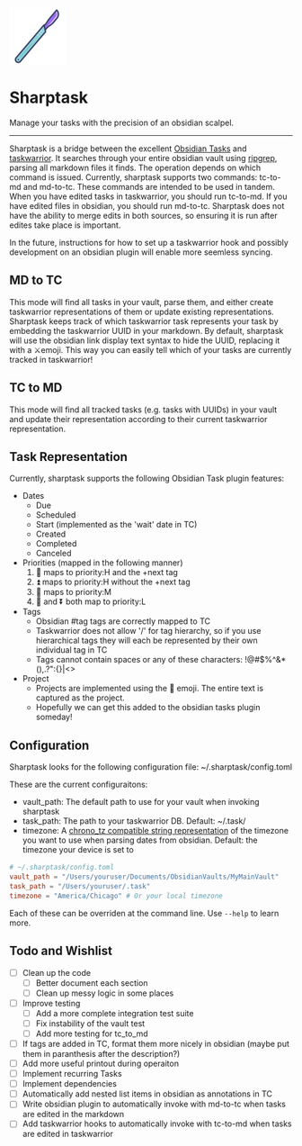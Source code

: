 ![Image of a purple obsidian scalpel](sharptask.png)
# Sharptask

Manage your tasks with the precision of an obsidian scalpel.

___

Sharptask is a bridge between the excellent [Obsidian
Tasks](https://github.com/obsidian-tasks-group/obsidian-tasks) and
[taskwarrior](https://github.com/GothenburgBitFactory/taskwarrior). It searches through your entire
obsidian vault using [ripgrep](https://github.com/BurntSushi/ripgrep), parsing all markdown files it
finds. The operation depends on which command is issued. Currently, sharptask supports two commands:
tc-to-md and md-to-tc. These commands are intended to be used in tandem. When you have edited tasks
in taskwarrior, you should run tc-to-md. If you have edited files in obsidian, you should run
md-to-tc. Sharptask does not have the ability to merge edits in both sources, so ensuring it is run
after edites take place is important. 

In the future, instructions
for how to set up a taskwarrior hook and possibly development on an obsidian plugin will enable more
seemless syncing.

## MD to TC 

This mode will find all tasks in your vault, parse them, and either create taskwarrior
representations of them or update existing representations. Sharptask keeps track of which
taskwarrior task represents your task by embedding the taskwarrior UUID in your markdown. By
default, sharptask will use the obsidian link display text syntax to hide the UUID, replacing it
with a ⚔️emoji. This way you can easily tell which of your tasks are currently tracked in
taskwarrior! 

## TC to MD

This mode will find all tracked tasks (e.g. tasks with UUIDs) in your vault and update their
representation according to their current taskwarrior representation.

## Task Representation

Currently, sharptask supports the following Obsidian Task plugin features:

- Dates
    - Due
    - Scheduled
    - Start (implemented as the 'wait' date in TC)
    - Created
    - Completed
    - Canceled
- Priorities (mapped in the following manner)
    1. 🔺 maps to priority:H and the +next tag
    2. ⏫ maps to priority:H without the +next tag
    3. 🔼 maps to priority:M
    4. 🔽 and ⏬️ both map to priority:L
- Tags
    - Obsidian #tag tags are correctly mapped to TC
    - Taskwarrior does not allow '/' for tag hierarchy, so if you use hierarchical tags they will each be represented by their own individual tag in TC
    - Tags cannot contain spaces or any of these characters: !@#$%^&*(),.?":{}|<>
- Project
    - Projects are implemented using the 🔨 emoji. The entire text is captured as the project.
    - Hopefully we can get this added to the obsidian tasks plugin someday!

## Configuration

Sharptask looks for the following configuration file: ~/.sharptask/config.toml

These are the current configuraitons:

- vault_path: The default path to use for your vault when invoking sharptask
- task_path: The path to your taskwarrior DB. Default: ~/.task/
- timezone: A [chrono_tz compatible string representation](https://docs.rs/chrono-tz/latest/chrono_tz/) of the timezone you want to use when parsing dates from obsidian. Default: the timezone your device is set to

```toml
# ~/.sharptask/config.toml
vault_path = "/Users/youruser/Documents/ObsidianVaults/MyMainVault"
task_path = "/Users/youruser/.task"
timezone = "America/Chicago" # Or your local timezone
```

Each of these can be overriden at the command line. Use `--help` to learn more.

## Todo and Wishlist

- [ ] Clean up the code
    - [ ] Better document each section
    - [ ] Clean up messy logic in some places
- [ ] Improve testing
    - [ ] Add a more complete integration test suite
    - [ ] Fix instability of the vault test
    - [ ] Add more testing for tc_to_md
- [ ] If tags are added in TC, format them more nicely in obsidian (maybe put them in paranthesis after the description?)
- [ ] Add more useful printout during operaiton
- [ ] Implement recurring Tasks
- [ ] Implement dependencies
- [ ] Automatically add nested list items in obsidian as annotations in TC
- [ ] Write obsidian plugin to automatically invoke with md-to-tc when tasks are edited in the markdown
- [ ] Add taskwarrior hooks to automatically invoke with tc-to-md when tasks are edited in taskwarrior
